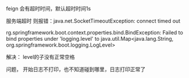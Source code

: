 feign 会有超时时间，默认超时时间1s

服务端超时 则报错：java.net.SocketTimeoutException: connect timed out

rg.springframework.boot.context.properties.bind.BindException: 
Failed to bind properties under 'logging.level' to java.util.Map<java.lang.String, 
org.springframework.boot.logging.LogLevel>

解决： level的子没有正常空格

问题， 开始日志不打印，也不知道碰到哪里，日志打印正常了
